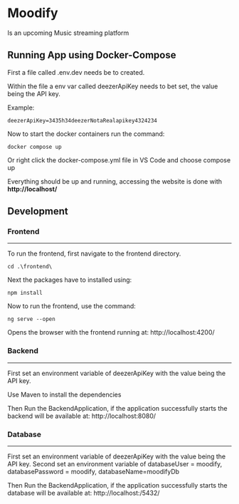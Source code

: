 # Moodify

Is an upcoming Music streaming platform

## Running App using Docker-Compose

First a file called .env.dev needs be to created.

Within the file a env var called deezerApiKey needs to bet set, the value being the API key.

Example:

```
deezerApiKey=3435h34deezerNotaRealapikey4324234
```

Now to start the docker containers run the command:

```
docker compose up
```

Or right click the docker-compose.yml file in VS Code and choose compose up

Everything should be up and running, accessing the website is done with **http://localhost/**



## Development 

### Frontend

---

To run the frontend, first navigate to the frontend directory.

```
cd .\frontend\  
```

Next the packages have to installed using: 

```
npm install
```

Now to run the frontend, use the command:

```
ng serve --open
```

Opens the browser with the frontend running at: http://localhost:4200/

### Backend

---

First set an environment variable of deezerApiKey with the value being the API key.

Use Maven to install the dependencies 

Then Run the BackendApplication, if the application successfully starts the backend will be available at: http://localhost:8080/

### Database

---

First set an environment variable of deezerApiKey with the value being the API key.
Second set an environment variable of databaseUser = moodify, databasePassword = moodify, databaseName=moodifyDb

Then Run the BackendApplication, if the application successfully starts the database will be available at: http://localhost:/5432/